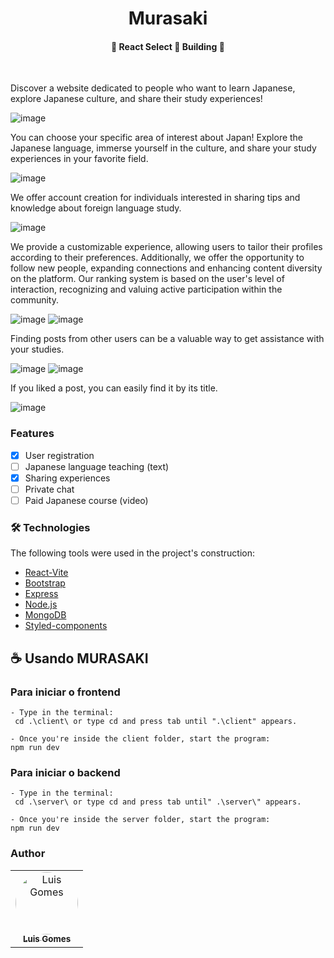 <h1 align="center">Murasaki 

<h4 align="center"> 
	🚧  React Select 🚀 Building  🚧
</h4></h1>
<br >

Discover a website dedicated to people who want to learn Japanese, explore Japanese culture, and share their study experiences!

![image](https://github.com/luisgomes2002/Japanese-site/assets/85139913/9dabbfe8-d017-411b-b90c-0c2c1099a4b3)

You can choose your specific area of interest about Japan! Explore the Japanese language, immerse yourself in the culture, and share your study experiences in your favorite field.

![image](https://github.com/luisgomes2002/Japanese-site/assets/85139913/c9ac7d4d-a200-4a62-9560-54b0d25a1891)

We offer account creation for individuals interested in sharing tips and knowledge about foreign language study.

![image](https://github.com/luisgomes2002/Japanese-site/assets/85139913/9626886e-6f83-496a-94ab-138f1bc1011d)

We provide a customizable experience, allowing users to tailor their profiles according to their preferences. Additionally, we offer the opportunity to follow new people, expanding connections and enhancing content diversity on the platform. Our ranking system is based on the user's level of interaction, recognizing and valuing active participation within the community.

![image](https://github.com/luisgomes2002/Japanese-site/assets/85139913/6b446287-9a20-4cd4-ad58-6087a12c5b3a)
![image](https://github.com/luisgomes2002/Japanese-site/assets/85139913/af7ad272-516c-41d1-9971-ffe2ad726625)

Finding posts from other users can be a valuable way to get assistance with your studies.

![image](https://github.com/luisgomes2002/Japanese-site/assets/85139913/6c0c4cd0-3322-47ff-86bc-4dd5864ceb8a)
![image](https://github.com/luisgomes2002/Japanese-site/assets/85139913/2ecf5bbb-ede8-4134-997a-15dfe02050e8)

If you liked a post, you can easily find it by its title.

![image](https://github.com/luisgomes2002/Japanese-site/assets/85139913/3ca69a53-b879-4c79-9f7d-a6436227196f)




### Features

- [x] User registration
- [ ] Japanese language teaching (text)
- [x] Sharing experiences
- [ ] Private chat
- [ ] Paid Japanese course (video)

### 🛠 Technologies

The following tools were used in the project's construction:

- [React-Vite](https://vitejs.dev/guide/)
- [Bootstrap](https://react-bootstrap.github.io/)
- [Express](https://expressjs.com/pt-br/)
- [Node.js](https://nodejs.org/en/)
- [MongoDB](https://www.mongodb.com/)
- [Styled-components](https://styled-components.com/)

## ☕ Usando MURASAKI
### Para iniciar o frontend

```
- Type in the terminal:
 cd .\client\ or type cd and press tab until ".\client" appears.

- Once you're inside the client folder, start the program:
npm run dev 
```

### Para iniciar o backend

```
- Type in the terminal:
 cd .\server\ or type cd and press tab until" .\server\" appears.

- Once you're inside the server folder, start the program:
npm run dev 
```

### Author

<table>
  <tr>
    <td align="center"><a href="https://github.com/luisgomes2002"><img style="border-radius: 50%;" src="https://avatars.githubusercontent.com/u/85139913?s=400&u=dfb331bb748127e09f58bc7031faf0378984203e&v=4" width="100px;" alt="Luis Gomes"/><br /><sub><b>Luis Gomes</b></sub></a><br /></td>

</table>
